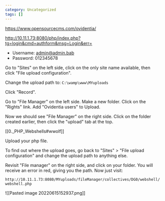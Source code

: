 ```yaml
---
category: Uncategorized
tags: []
---
```

https://www.opensourcecms.com/ovidentia/

http://10.11.1.73:8080/php/index.php?tg=login&cmd=authform&msg=Login&err=

-   Username: admin@admin.bab
-   Password: 012345678

Go to "Sites" on the left side, click on the only site name available, then click "File upload configuration".  

Change the upload path to:  `C:\wamp\www\MYuploads`

Click "Record".

Go to "File Manager" on the left side.  Make a new folder.
Click on the "Rights" link.
Add "Ovidentia users" to Upload.

Now we should see "File Manager" on the right side.  Click on the folder created earlier, then click the "upload" tab at the top.

[[0._PHP_Webshells#wwolf]]

Upload your php file.

To find out where the upload goes, go back to "Sites" > "File upload configuration" and change the upload path to anything else.

Revisit "File manager" on the right side, and click on your folder.  You will receive an error in red, giving you the path.  Now just visit:

`http://10.11.1.73:8080/MYuploads/fileManager/collectives/DG0/webshell/webshell.php`

![[Pasted image 20220615152937.png]]
